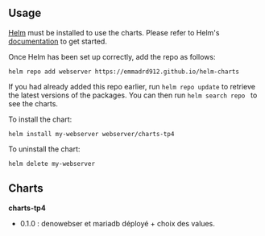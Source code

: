 ## Usage

[Helm](https://helm.sh) must be installed to use the charts.  Please refer to
Helm's [documentation](https://helm.sh/docs) to get started.

Once Helm has been set up correctly, add the repo as follows:

 ``
helm repo add webserver https://emmadrd912.github.io/helm-charts
 ``

If you had already added this repo earlier, run `helm repo update` to retrieve
the latest versions of the packages.  You can then run `helm search repo
` to see the charts.

To install the chart:

    helm install my-webserver webserver/charts-tp4

To uninstall the chart:

    helm delete my-webserver

## Charts

**charts-tp4**

* 0.1.0 : denowebser et mariadb déployé + choix des values.
